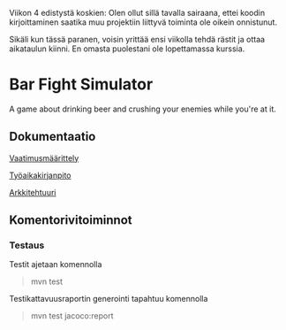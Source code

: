 Viikon 4 edistystä koskien: Olen ollut sillä tavalla sairaana, ettei koodin kirjoittaminen saatika muu projektiin liittyvä toiminta ole oikein onnistunut.

Sikäli kun tässä paranen, voisin yrittää ensi viikolla tehdä rästit ja ottaa aikataulun kiinni. En omasta puolestani ole lopettamassa kurssia.

# Bar Fight Simulator

A game about drinking beer and crushing your enemies while you're at it.


## Dokumentaatio

[Vaatimusmäärittely](https://github.com/maqqe/otm-harjoitustyo/blob/master/dokumentaatio/vaatimusmaarittely.md)

[Työaikakirjanpito](https://github.com/maqqe/otm-harjoitustyo/blob/master/dokumentaatio/tuntikirjanpito.md)

[Arkkitehtuuri](https://github.com/maqqe/otm-harjoitustyo/blob/master/dokumentaatio/arkkitehtuuri.md)

## Komentorivitoiminnot

### Testaus

Testit ajetaan komennolla

>  mvn test

Testikattavuusraportin generointi tapahtuu komennolla

> mvn test jacoco:report

